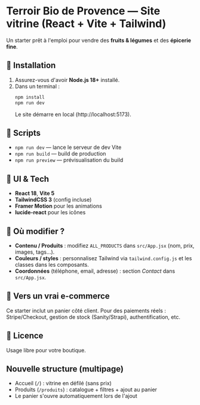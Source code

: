 # Terroir Bio de Provence — Site vitrine (React + Vite + Tailwind)

Un starter prêt à l'emploi pour vendre des **fruits & légumes** et des **épicerie fine**.

## 🚀 Installation
1. Assurez-vous d'avoir **Node.js 18+** installé.
2. Dans un terminal :
   ```bash
   npm install
   npm run dev
   ```
   Le site démarre en local (http://localhost:5173).

## 🧰 Scripts
- `npm run dev` — lance le serveur de dev Vite
- `npm run build` — build de production
- `npm run preview` — prévisualisation du build

## 🎨 UI & Tech
- **React 18**, **Vite 5**
- **TailwindCSS 3** (config incluse)
- **Framer Motion** pour les animations
- **lucide-react** pour les icônes

## 🧩 Où modifier ?
- **Contenu / Produits** : modifiez `ALL_PRODUCTS` dans `src/App.jsx` (nom, prix, images, tags…).
- **Couleurs / styles** : personnalisez Tailwind via `tailwind.config.js` et les classes dans les composants.
- **Coordonnées** (téléphone, email, adresse) : section *Contact* dans `src/App.jsx`.

## 🛒 Vers un vrai e-commerce
Ce starter inclut un panier côté client. Pour des paiements réels : Stripe/Checkout, gestion de stock (Sanity/Strapi), authentification, etc.

## 📄 Licence
Usage libre pour votre boutique.

## Nouvelle structure (multipage)
- Accueil (`/`) : vitrine en défilé (sans prix)
- Produits (`/produits`) : catalogue + filtres + ajout au panier
- Le panier s'ouvre automatiquement lors de l'ajout
